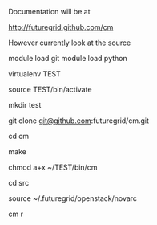 Documentation will be at 

http://futuregrid.github.com/cm

However currently look at the source

module load git
module load python

virtualenv TEST

source TEST/bin/activate

mkdir test

git clone git@github.com:futuregrid/cm.git

cd cm

make

chmod a+x ~/TEST/bin/cm 

cd src

source ~/.futuregrid/openstack/novarc 

cm r

